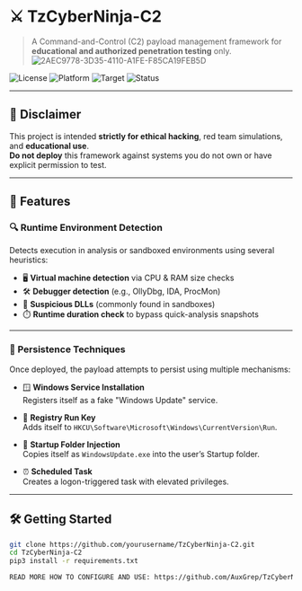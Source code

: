 # ⚔️ TzCyberNinja-C2

> A Command-and-Control (C2) payload management framework for **educational and authorized penetration testing** only.
![2AEC9778-3D35-4110-A1FE-F85CA19FEB5D](https://github.com/user-attachments/assets/2c9d0c9a-5bb6-4bbc-b3d6-3bd3a0d2afb2)

![License](https://img.shields.io/badge/license-MIT-blue.svg)
![Platform](https://img.shields.io/badge/platform-Linux-lightgrey)
![Target](https://img.shields.io/badge/target-Windows-lightgrey)
![Status](https://img.shields.io/badge/status-Active-brightgreen)

---

## 🚨 Disclaimer

This project is intended **strictly for ethical hacking**, red team simulations, and **educational use**.  
**Do not deploy** this framework against systems you do not own or have explicit permission to test.

---

## 🎯 Features

### 🔍 Runtime Environment Detection

Detects execution in analysis or sandboxed environments using several heuristics:

- 🖥️ **Virtual machine detection** via CPU & RAM size checks
- 🛠️ **Debugger detection** (e.g., OllyDbg, IDA, ProcMon)
- 🧬 **Suspicious DLLs** (commonly found in sandboxes)
- ⏱️ **Runtime duration check** to bypass quick-analysis snapshots

---

### 🧬 Persistence Techniques

Once deployed, the payload attempts to persist using multiple mechanisms:

- 🪟 **Windows Service Installation**  
  Registers itself as a fake "Windows Update" service.

- 🧾 **Registry Run Key**  
  Adds itself to `HKCU\Software\Microsoft\Windows\CurrentVersion\Run`.

- 📁 **Startup Folder Injection**  
  Copies itself as `WindowsUpdate.exe` into the user’s Startup folder.

- ⏰ **Scheduled Task**  
  Creates a logon-triggered task with elevated privileges.

---

## 🛠️ Getting Started

```bash
git clone https://github.com/yourusername/TzCyberNinja-C2.git
cd TzCyberNinja-C2
pip3 install -r requirements.txt

READ MORE HOW TO CONFIGURE AND USE: https://github.com/AuxGrep/TzCyberNinja-C2/wiki/TzCyberNinja%E2%80%90C2






